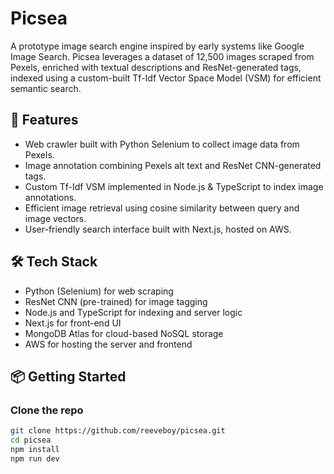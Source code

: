 # Picsea

A prototype image search engine inspired by early systems like Google Image Search. Picsea leverages a dataset of 12,500 images scraped from Pexels, enriched with textual descriptions and ResNet-generated tags, indexed using a custom-built Tf-Idf Vector Space Model (VSM) for efficient semantic search.

## 🚀 Features
- Web crawler built with Python Selenium to collect image data from Pexels.
- Image annotation combining Pexels alt text and ResNet CNN-generated tags.
- Custom Tf-Idf VSM implemented in Node.js & TypeScript to index image annotations.
- Efficient image retrieval using cosine similarity between query and image vectors.
- User-friendly search interface built with Next.js, hosted on AWS.

## 🛠️ Tech Stack
- Python (Selenium) for web scraping
- ResNet CNN (pre-trained) for image tagging
- Node.js and TypeScript for indexing and server logic
- Next.js for front-end UI
- MongoDB Atlas for cloud-based NoSQL storage
- AWS for hosting the server and frontend

## 📦 Getting Started

### Clone the repo
```bash
git clone https://github.com/reeveboy/picsea.git
cd picsea
npm install
npm run dev
```
